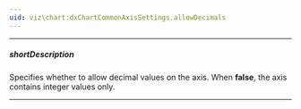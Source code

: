 ```yaml
---
uid: viz\chart:dxChartCommonAxisSettings.allowDecimals
---
```

---
##### shortDescription
Specifies whether to allow decimal values on the axis. When **false**, the axis contains integer values only.

---
